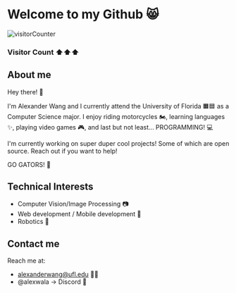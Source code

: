 # Welcome to my Github 😸
![visitorCounter](https://komarev.com/ghpvc/?username=AlexanderWangY&color=green)
### Visitor Count ⬆️⬆️⬆️

## About me
Hey there! 👋

I'm Alexander Wang and I currently attend the University of Florida 🟧🟦 as a Computer Science major. I enjoy riding motorcycles 🏍️, learning languages ✨, playing video games 🎮, and last but not least... PROGRAMMING! 💻

I'm currently working on super duper cool projects! Some of which are open source. Reach out if you want to help!

GO GATORS! 🐊

## Technical Interests
- Computer Vision/Image Processing 📷
- Web development / Mobile development 📱
- Robotics 🤖

## Contact me
Reach me at:
- alexanderwang@ufl.edu 🧡💙
- @alexwala -> Discord 💜



